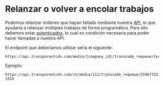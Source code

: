 # Relanzar o volver a encolar trabajos

Podemos relanzar órdenes que hayan fallado mediante nuestra [API](https://api.transparentcdn.com/docs), lo que ayudaría a relanzar múltiples trabajos de forma programática. Para ello debemos estar [autenticados](https://docs.transparentedge.eu/api/autenticacion), lo cual es condición necesaria para poder hacer llamadas a nuestra API.

El endpoint que deberíamos utilizar sería el siguiente:

```
https://api.transparentcdn.com/media/{company_id}/transcode_requeue/{order_id}/
```

Ejemplo:

```
https://api.transparentcdn.com/v1/media/111/transcode_requeue/5596731515-3324
```
